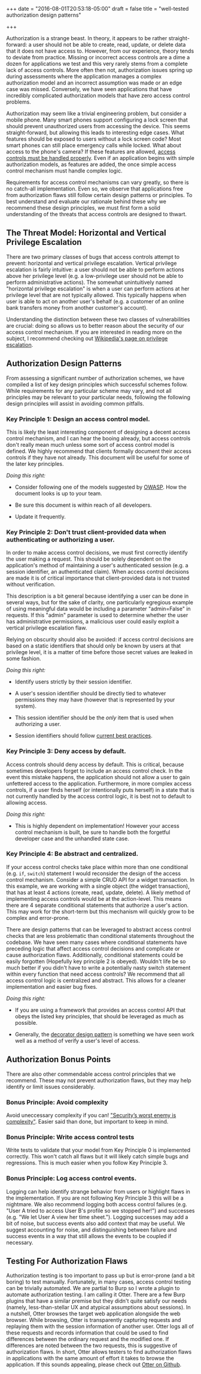 +++
date = "2016-08-01T20:53:18-05:00"
draft = false
title = "well-tested authorization design patterns"

+++

Authorization is a strange beast. In theory, it appears to be rather
straight-forward: a user should not be able to create, read, update, or delete
data that it does not have access to. However, from our experience, theory
tends to deviate from practice. Missing or incorrect access controls are
a dime a dozen for applications we test and this very rarely stems from a
complete lack of access controls. More often then not, authorization issues
spring up during assessments where the application manages a complex
authorization model and an incorrect assumption was made or an edge case was
missed. Conversely, we have seen applications that have incredibly
complicated authorization models that have zero access control problems.

Authorization may seem like a trivial engineering problem, but consider a
mobile phone. Many smart phones support configuring a lock screen that should
prevent unauthorized users from accessing the device. This seems
straight-forward, but allowing this leads to interesting edge cases. What
features should be exposed to users without a lock screen code?  Most smart
phones can still place emergency calls while locked. What about access to the
phone's camera? If these features are allowed, [access controls must be handled
properly](https://groups.google.com/forum/#!topic/android-security-updates/1M7qbSvACjo).
Even if an application begins with simple authorization models, as features are
added, the once simple access control mechanism must handle complex logic.

Requirements for access control mechanisms can vary greatly, so there is no
catch-all implementation. Even so, we observe that applications free from
authorization flaws still follow certain design patterns or principles. To best
understand and evaluate our rationale behind these why we recommend these
design principles, we must first form a solid understanding of the threats that
access controls are designed to thwart.

## The Threat Model: Horizontal and Vertical Privilege Escalation

There are two primary classes of bugs that access controls attempt to prevent:
horizontal and vertical privilege escalation. Vertical privilege escalation is
fairly intuitive: a user should not be able to perform actions above her
privilege level (e.g. a low-privilege user should not be able to perform
administrative actions).  The somewhat unintuitively named "horizontal
privilege escalation" is when a user can perform actions at her privilege level
that are not typically allowed.  This typically happens when user is able to
act on another user's behalf (e.g. a customer of an online bank transfers money
from another customer's account). 

Understanding the distinction between these two classes of vulnerabilities are
crucial: doing so allows us to better reason about the security of our access control
mechanism. If you are interested in reading more on the subject, I recommend
checking out [Wikipedia's page on privilege
escalation](https://en.wikipedia.org/wiki/Privilege_escalation).

## Authorization Design Patterns

From assessing a significant number of authorization schemes, we have compiled
a list of key design principles which successful schemes follow. While
requirements for any particular scheme may vary, and not all principles may be
relevant to your particular needs, following the following design principles
will assist in avoiding common pitfalls.


### Key Principle 1: Design an access control model.

This is likely the least interesting component of designing a decent access
control mechanism, and I can hear the booing already, but access controls
don't really mean much unless some sort of access control model is defined. We
highly recommend that clients formally document their access controls if they
have not already. This document will be useful for some of the later key
principles.

*Doing this right:* 

* Consider following one of the models suggested by [OWASP](https://www.owasp.org/index.php/Access_Control_Cheat_Sheet). How the document looks is up to your team. 

* Be sure this document is within reach of all developers.

* Update it frequently.

### Key Principle 2: Don't trust client-provided data when authenticating or authorizing a user.

In order to make access control decisions, we must first correctly identify the
user making a request. This should be solely dependent on the application's
method of maintaining a user's authenticated session (e.g. a session
identifier, an authenticated claim). When access control decisions are made it
is of critical importance that client-provided data is not trusted without
verification. 

This description is a bit general because identifying a user can
be done in several ways, but for the sake of clarity, one particularly egregious
example of using meaningful data would be including a parameter "admin=False"
in requests. If this "admin" parameter is used to determine whether the user
has administrative permissions, a malicious user could easily exploit a
vertical privilege escalation flaw. 

Relying on obscurity should also be avoided: if access control decisions are
based on a static identifiers that should only be known by users at that
privilege level, it is a matter of time before those secret values are leaked
in some fashion.

*Doing this right:* 

* Identify users strictly by their session identifier.

* A user's session identifier should be directly tied to whatever permissions they
may have (however that is represented by your system). 

* This session identifier should be the _only_ item that is used when authorizing a user. 

* Session identifiers should follow [current best practices](https://www.owasp.org/index.php/Session_Management_Cheat_Sheet).

### Key Principle 3: Deny access by default.

Access controls should deny access by default. This is critical, because sometimes
developers forget to include an access control check. In the event this mistake
happens, the application should not allow a user to gain unfettered access to 
the application. Furthermore, in more complex access controls, if a user
finds herself (or intentionally puts herself) in a state that is not currently handled by the 
access control logic, it is best not to default to allowing access.

*Doing this right:* 

* This is highly dependent on implementation! However your access control
mechanism is built, be sure to handle both the forgetful developer case and
the unhandled state case. 

### Key Principle 4: Be abstract and centralized.

If your access control checks take place within more than one conditional (e.g.
`if`, `switch`) statement I would reconsider the design of the access control
mechanism. Consider a simple CRUD API for a widget transaction. In this
example, we are working with a single object (the widget transaction), that has
at least 4 actions (create, read, update, delete). A likely method of
implementing access controls would be at the action-level. This means there are
4 separate conditional statements that authorize a user's action. This may work
for the short-term but this mechanism will quickly grow to be complex and
error-prone.

There are design patterns that can be leveraged to abstract access control
checks that are less problematic than conditional statements throughout the
codebase. We have seen many cases where conditional statements have preceding
logic that affect access control decisions and complicate or cause
authorization flaws. Additionally, conditional statements could be easily
forgotten (Hopefully key principle 2 is obeyed). Wouldn't life be so much
better if you didn't have to write a potentially nasty switch statement within
every function that need access controls? We recommend that all access control
logic is centralized and abstract. This allows for a cleaner implementation and
easier bug fixes.

*Doing this right:* 

* If you are using a framework that provides an access control
API that obeys the listed key principles, that should be leveraged as much as
possible. 

* Generally, the [decorator design
pattern](https://sourcemaking.com/design_patterns/decorator) is something we
have seen work well as a method of verify a user's level of access.

## Authorization Bonus Points

There are also other commendable access control principles that we recommend.
These may not prevent authorization flaws, but they may help identify or limit
issues considerably.

### Bonus Principle: Avoid complexity

Avoid uneccessary complexity if you can! ["Security’s worst enemy is
complexity"](https://www.schneier.com/academic/paperfiles/paper-ipsec.pdf).
Easier said than done, but important to keep in mind.

### Bonus Principle: Write access control tests

Write tests to validate that your model from Key Principle 0 is implemented
correctly. This won't catch all flaws but it will likely catch simple bugs and
regressions.  This is much easier when you follow Key Principle 3.

### Bonus Principle: Log access control events.

Logging can help identify strange behavior from users or highlight flaws in the
implementation.  If you are not following Key Principle 3 this will be a
nightmare. We also recommend logging both access control failures (e.g. "User A
tried to access User B's profile so we stopped her!") and successes (e.g. "We
let User A view her time sheet."). Logging successes may add a bit of noise,
but success events also add context that may be useful. We suggest accounting
for noise, and distinguishing between failure and success events in a way that
still allows the events to be coupled if necessary.

## Testing For Authorization Flaws

Authorization testing is too important to pass up but is error-prone (and a bit
boring) to test manually. Fortunately, in many cases, access control testing
can be trivially automated. We are partial to Burp so I wrote a plugin to
automate authorization testing. I am calling it Otter. There are a few Burp
plugins that have a similar premise but they didn't quite satisfy our needs
(namely, less-than-stellar UX and atypical assumptions about sessions). In a
nutshell, Otter browses the target web application alongside the web browser.
While browsing, Otter is transparently capturing requests and replaying them
with the session information of another user. Otter logs all of these requests
and records information that could be used to find differences between the
ordinary request and the modified one. If differences are noted between the two
requests, this is suggestive of authorization flaws. In short, Otter allows
testers to find authorization flaws in applications with the same amount of
effort it takes to browse the application. If this sounds appealing, please
check out [Otter on Github](https://github.com/kelbyludwig/otter).
